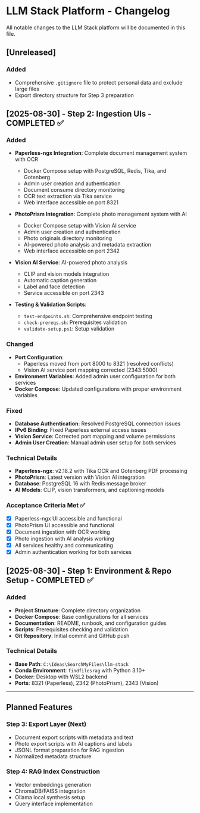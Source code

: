 # LLM Stack Platform - Changelog

All notable changes to the LLM Stack platform will be documented in this file.

## [Unreleased]

### Added
- Comprehensive `.gitignore` file to protect personal data and exclude large files
- Export directory structure for Step 3 preparation

## [2025-08-30] - Step 2: Ingestion UIs - COMPLETED ✅

### Added
- **Paperless-ngx Integration**: Complete document management system with OCR
  - Docker Compose setup with PostgreSQL, Redis, Tika, and Gotenberg
  - Admin user creation and authentication
  - Document consume directory monitoring
  - OCR text extraction via Tika service
  - Web interface accessible on port 8321

- **PhotoPrism Integration**: Complete photo management system with AI
  - Docker Compose setup with Vision AI service
  - Admin user creation and authentication
  - Photo originals directory monitoring
  - AI-powered photo analysis and metadata extraction
  - Web interface accessible on port 2342

- **Vision AI Service**: AI-powered photo analysis
  - CLIP and vision models integration
  - Automatic caption generation
  - Label and face detection
  - Service accessible on port 2343

- **Testing & Validation Scripts**:
  - `test-endpoints.sh`: Comprehensive endpoint testing
  - `check-prereqs.sh`: Prerequisites validation
  - `validate-setup.ps1`: Setup validation

### Changed
- **Port Configuration**: 
  - Paperless moved from port 8000 to 8321 (resolved conflicts)
  - Vision AI service port mapping corrected (2343:5000)
- **Environment Variables**: Added admin user configuration for both services
- **Docker Compose**: Updated configurations with proper environment variables

### Fixed
- **Database Authentication**: Resolved PostgreSQL connection issues
- **IPv6 Binding**: Fixed Paperless external access issues
- **Vision Service**: Corrected port mapping and volume permissions
- **Admin User Creation**: Manual admin user setup for both services

### Technical Details
- **Paperless-ngx**: v2.18.2 with Tika OCR and Gotenberg PDF processing
- **PhotoPrism**: Latest version with Vision AI integration
- **Database**: PostgreSQL 16 with Redis message broker
- **AI Models**: CLIP, vision transformers, and captioning models

### Acceptance Criteria Met ✅
- [x] Paperless-ngx UI accessible and functional
- [x] PhotoPrism UI accessible and functional  
- [x] Document ingestion with OCR working
- [x] Photo ingestion with AI analysis working
- [x] All services healthy and communicating
- [x] Admin authentication working for both services

## [2025-08-30] - Step 1: Environment & Repo Setup - COMPLETED ✅

### Added
- **Project Structure**: Complete directory organization
- **Docker Compose**: Base configurations for all services
- **Documentation**: README, runbook, and configuration guides
- **Scripts**: Prerequisites checking and validation
- **Git Repository**: Initial commit and GitHub push

### Technical Details
- **Base Path**: `C:\Ideas\SearchMyFiles\llm-stack`
- **Conda Environment**: `findfilesrag` with Python 3.10+
- **Docker**: Desktop with WSL2 backend
- **Ports**: 8321 (Paperless), 2342 (PhotoPrism), 2343 (Vision)

---

## Planned Features

### Step 3: Export Layer (Next)
- Document export scripts with metadata and text
- Photo export scripts with AI captions and labels
- JSONL format preparation for RAG ingestion
- Normalized metadata structure

### Step 4: RAG Index Construction
- Vector embeddings generation
- ChromaDB/FAISS integration
- Ollama local synthesis setup
- Query interface implementation
